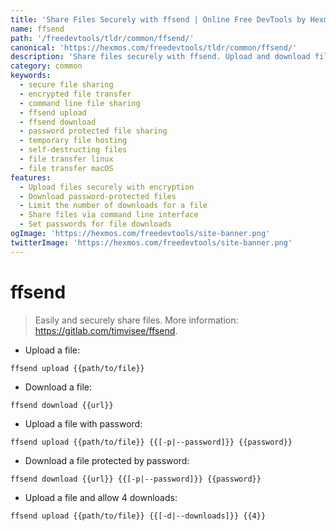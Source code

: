 ```yaml
---
title: 'Share Files Securely with ffsend | Online Free DevTools by Hexmos'
name: ffsend
path: '/freedevtools/tldr/common/ffsend/'
canonical: 'https://hexmos.com/freedevtools/tldr/common/ffsend/'
description: 'Share files securely with ffsend. Upload and download files with encryption and password protection, ensuring secure file transfer. Free online tool, no registration required.'
category: common
keywords:
  - secure file sharing
  - encrypted file transfer
  - command line file sharing
  - ffsend upload
  - ffsend download
  - password protected file sharing
  - temporary file hosting
  - self-destructing files
  - file transfer linux
  - file transfer macOS
features:
  - Upload files securely with encryption
  - Download password-protected files
  - Limit the number of downloads for a file
  - Share files via command line interface
  - Set passwords for file downloads
ogImage: 'https://hexmos.com/freedevtools/site-banner.png'
twitterImage: 'https://hexmos.com/freedevtools/site-banner.png'
---
```


# ffsend

> Easily and securely share files.
> More information: <https://gitlab.com/timvisee/ffsend>.

- Upload a file:

`ffsend upload {{path/to/file}}`

- Download a file:

`ffsend download {{url}}`

- Upload a file with password:

`ffsend upload {{path/to/file}} {{[-p|--password]}} {{password}}`

- Download a file protected by password:

`ffsend download {{url}} {{[-p|--password]}} {{password}}`

- Upload a file and allow 4 downloads:

`ffsend upload {{path/to/file}} {{[-d|--downloads]}} {{4}}`
